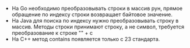 - На Go необходимо преобразовывать строки в массив рун, прямое обращение по индексу строки возвращает байтовое значение.
- На Java для поиска по индексу нужно преобразовывать строку в массив. Методы строки принимают строку, а не символ, требуется преобразование к строке "" + c
- На C++ метод contains появляется только с 23 стандарта.